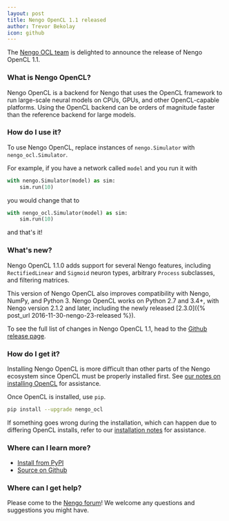```yaml
---
layout: post
title: Nengo OpenCL 1.1 released
author: Trevor Bekolay
icon: github
---
```


The [Nengo OCL team](https://github.com/nengo/nengo_ocl/blob/master/CONTRIBUTORS.rst) is delighted to announce the release of Nengo OpenCL 1.1.

### What is Nengo OpenCL?

Nengo OpenCL is a backend for Nengo that uses the OpenCL framework to run large-scale neural models on CPUs, GPUs, and other OpenCL-capable platforms.  Using the OpenCL backend can be orders of magnitude faster than the reference backend for large models.

### How do I use it?

To use Nengo OpenCL, replace instances of `nengo.Simulator` with `nengo_ocl.Simulator`.

For example, if you have a network called `model` and you run it with

```python
with nengo.Simulator(model) as sim:
    sim.run(10)
```

you would change that to

```python
with nengo_ocl.Simulator(model) as sim:
    sim.run(10)
```

and that's it!

### What's new?

Nengo OpenCL 1.1.0 adds support for several Nengo features, including `RectifiedLinear` and `Sigmoid` neuron types, arbitrary `Process` subclasses, and filtering matrices.

This version of Nengo OpenCL also improves compatibility with Nengo, NumPy, and Python 3.  Nengo OpenCL works on Python 2.7 and 3.4+, with Nengo version 2.1.2 and later, including the newly released [2.3.0]({% post_url 2016-11-30-nengo-23-released %}).

To see the full list of changes in Nengo OpenCL 1.1, head to the [Github release page](https://github.com/nengo/nengo_ocl/releases/tag/v1.1.0).

### How do I get it?

Installing Nengo OpenCL is more difficult than other parts of the Nengo ecosystem since OpenCL must be properly installed first.  See [our notes on installing OpenCL](https://github.com/nengo/nengo_ocl/blob/master/README.rst#installing-opencl) for assistance.

Once OpenCL is installed, use `pip`.

```bash
pip install --upgrade nengo_ocl
```

If something goes wrong during the installation, which can happen due to differing OpenCL installs, refer to our [installation notes](https://github.com/nengo/nengo_ocl/blob/master/README.rst#dependencies-and-installation) for assistance.

### Where can I learn more?

- [Install from PyPI](https://pypi.python.org/pypi/nengo_ocl)
- [Source on Github](https://github.com/nengo/nengo_ocl)


### Where can I get help?

Please come to the [Nengo forum](https://forum.nengo.ai/c/backends)!  We welcome any questions and suggestions you might have.
